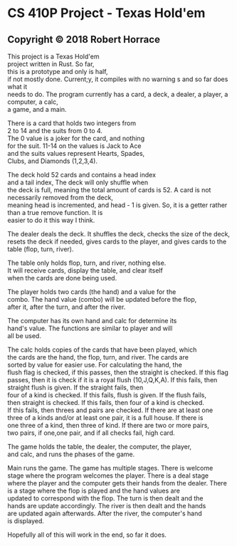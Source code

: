 CS 410P Project - Texas Hold'em
=======

## Copyright © 2018 Robert Horrace

This project is a Texas Hold'em  
project written in Rust. So far,  
this is a prototype and only is half,  
if not mostly done. Current;y, it compiles
with no warning s and so far does what it  
needs to do. The program currently has a card,
a deck, a dealer, a player, a computer, a calc,  
a game, and a main. 

There is a card that holds two integers from  
2 to 14 and the suits from 0 to 4.  
The 0 value is a joker for the card, and nothing  
for the suit. 11-14 on the values is Jack to Ace  
and the suits values represent Hearts, Spades,  
Clubs, and Diamonds (1,2,3,4).

The deck hold 52 cards and contains a head index  
and a tail index, The deck will only shuffle when  
the deck is full, meaning the total amount of cards
is 52. A card is not necessarily removed from the deck,  
meaning head is incremented, and head - 1 is given. So,
it is a getter rather than a true remove function. It is  
easier to do it this way I think.

The dealer deals the deck. It shuffles the deck, checks the
size of the deck, resets the deck if needed, gives cards to 
the player, and gives cards to the table (flop, turn, river). 

The table only holds flop, turn, and river, nothing else.  
It will receive cards, display the table, and clear itself  
when the cards are done being used.

The player holds two cards (the hand) and a value for the  
combo. The hand value (combo) will be updated before the flop,  
after it, after the turn, and after the river.  

The computer has its own hand and calc for determine its  
hand's value. The functions are similar to player and will  
all be used.

The calc holds copies of the cards that have been played, which  
the cards are the hand, the flop, turn, and river. The cards are  
sorted by value for easier use. For calculating the hand, the  
flush flag is checked, if this passes, then the straight is checked.
If this flag passes, then it is check if it is a royal flush (10,J,Q,K,A).
If this fails, then straight flush is given. If the straight fails, then   
four of a kind is checked. If this fails, flush is given. If the flush fails,  
then straight is checked. If this fails, then four of a kind is checked.  
If this fails, then threes and pairs are checked. If there are at least one  
three of a kinds and/or at least one pair, it is a full house. If there is  
one three of a kind, then three of kind. If there are two or more pairs,  
two pairs, if one,one pair, and if all checks fail, high card.

The game holds the table, the dealer, the computer, the player,  
and calc, and runs the phases of the game. 

Main runs the game. The game has multiple stages. There is welcome  
stage where the program welcomes the player. There is a deal stage  
where the player and the computer gets their hands from the dealer.
There is a stage where the flop is played and the hand values are  
updated to correspond with the flop. The turn is then dealt and the  
hands are update accordingly. The river is then dealt and the hands  
are updated again afterwards. After the river, the computer's hand  
is displayed.

Hopefully all of this will work in the end, so far it does.
